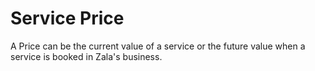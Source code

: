 # Service Price

A Price can be the current value of a service or the future value when a service is booked in Zala's business.
